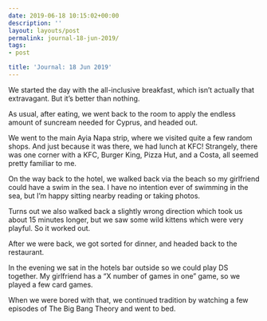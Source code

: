 ```yaml
---
date: 2019-06-18 10:15:02+00:00
description: ''
layout: layouts/post
permalink: journal-18-jun-2019/
tags:
- post

title: 'Journal: 18 Jun 2019'
---
```


<p>We started the day with the all-inclusive breakfast, which isn’t actually that extravagant. But it’s better than nothing.</p>
<p>As usual, after eating, we went back to the room to apply the endless amount of suncream needed for Cyprus, and headed out.</p>
<p>We went to the main Ayia Napa strip, where we visited quite a few random shops. And just because it was there, we had lunch at KFC! Strangely, there was one corner with a KFC, Burger King, Pizza Hut, and a Costa, all seemed pretty familiar to me.</p>
<p>On the way back to the hotel, we walked back via the beach so my girlfriend could have a swim in the sea. I have no intention ever of swimming in the sea, but I’m happy sitting nearby reading or taking photos.</p>
<p>Turns out we also walked back a slightly wrong direction which took us about 15 minutes longer, but we saw some wild kittens which were very playful. So it worked out.</p>
<p>After we were back, we got sorted for dinner, and headed back to the restaurant.</p>
<p>In the evening we sat in the hotels bar outside so we could play  DS together. My girlfriend has a “X number of games in one” game, so we played a few card games.</p>
<p>When we were bored with that, we continued tradition by watching a few episodes of The Big Bang Theory and went to bed.</p>
